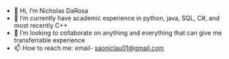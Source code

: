 - 👋 Hi, I’m Nicholas DaRosa
- 🌱 I’m currently have academic experience in python, java, SQL, C#, and most recently C++
- 💞️ I’m looking to collaborate on anything and everything that can give me transferrable experience
- 📫 How to reach me:
      email- saoniclau01@gmail.com

